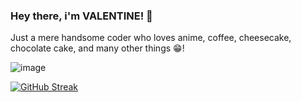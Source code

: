 ### Hey there, i'm VALENTINE! 👋 
Just a mere handsome coder who loves anime, coffee, cheesecake, chocolate cake, and many other things 😁!

![image](https://user-images.githubusercontent.com/109115310/211963831-dc3d740f-fad4-4418-b32c-049e44d75bb1.gif)

[![GitHub Streak](https://github-readme-streak-stats.herokuapp.com?user=vcarames&theme=holi-theme&border_radius=40&mode=weekly)](https://git.io/streak-stats)


<!--
**vcarames/vcarames** is a ✨ _special_ ✨ repository because its `README.md` (this file) appears on your GitHub profile.

Here are some ideas to get you started:

- 🔭 I’m currently working on ...
- 🌱 I’m currently learning ...
- 👯 I’m looking to collaborate on ...
- 🤔 I’m looking for help with ...
- 💬 Ask me about ...
- 📫 How to reach me: ...
- 😄 Pronouns: ...
- ⚡ Fun fact: ...
-->
